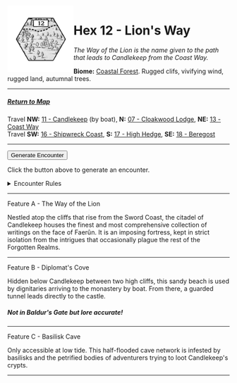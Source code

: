 
<img align="left" width=150px src="/images/Hexes/hex12.png">
<h1>Hex 12 - Lion's Way</h1>

*The Way of the Lion is the name given to the path that leads to Candlekeep from the Coast Way.*

**Biome:** <u>Coastal Forest</u>. Rugged clifs, vivifying wind, rugged land, autumnal trees.

---

##### [Return to Map](https://saltygoo.github.io/2024/12/31/BGHex/)
Travel **NW:** [11 - Candlekeep](/pages/BaldurHex/11-Candlekeep) (by boat), **N:** [07 - Cloakwood Lodge](/pages/BaldurHex/07-CloakwoodLodge), **NE:** [13 - Coast Way](/pages/BaldurHex/13-CoastWay)<br>
Travel **SW:** [16 - Shipwreck Coast](/pages/BaldurHex/16-ShipwreckCoast), **S:** [17 - High Hedge](/pages/BaldurHex/17-HighHedge), **SE:** [18 - Beregost](/pages/BaldurHex/18-Beregost)

 ---
 
<button id="generateText" >Generate Encounter</button> <br>

<span class="grey" id="result" style="height: 75px;"> Click the button above to generate an encounter. </span>

<details markdown="1">
<summary>Encounter Rules</summary>
Generate an encounter the first time the party goes to one of this hex's features and every 12 hours. Encounters can happen on the way to the location or at the destination. If an encounter would happen while the party rests, good survival skills while setting up camp make the encounter happen after the full rest is completed. Search the [Baldur's Gate Wiki](https://baldursgate.fandom.com/wiki/Baldur%27s_Gate_Wiki) for informations on named NPC. Do not hesitate to replace any named NPC by one the players have already met from time to time! It makes for a better story.
</details>

 ---

<span class="blacktitle"> Feature A - The Way of the Lion</span>

Nestled atop the cliffs that rise from the Sword Coast, the citadel of Candlekeep houses the finest and most comprehensive collection of writings on the face of Faerûn. It is an imposing fortress, kept in strict isolation from the intrigues that occasionally plague the rest of the Forgotten Realms.

---

<span class="blacktitle"> Feature B - Diplomat's Cove</span>

Hidden below Candlekeep between two high cliffs, this sandy beach is used by dignitaries arriving to the monastery by boat. From there, a guarded tunnel leads directly to the castle.

##### Not in Baldur's Gate but lore accurate!

---

<span class="blacktitle"> Feature C - Basilisk Cave</span>

Only accessible at low tide. This half-flooded cave network is infested by basilisks and the petrified bodies of adventurers trying to loot Candlekeep's crypts.

---

<script>
    const climate1 = "Coast";
    const climate2 = "Coast";
</script>
<script src="/scripts/BGencounter.js"></script>
